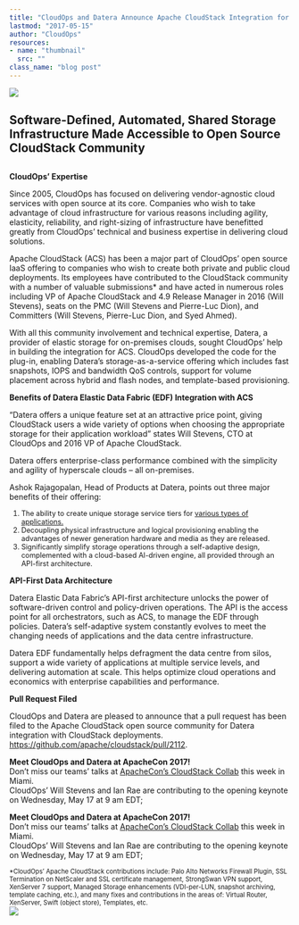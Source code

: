 ```yaml
---
title: "CloudOps and Datera Announce Apache CloudStack Integration for Web-Scale Storage Service"
lastmod: "2017-05-15"
author: "CloudOps"
resources:
- name: "thumbnail"
  src: ""
class_name: "blog post"
---
```


<img src="/images/blog/post/image1-1.jpg" class="main-blog-image">

<div><h2>Software-Defined, Automated, Shared Storage Infrastructure Made Accessible to Open Source CloudStack Community<p></p></h2><h2></h2></div>

<p><b>CloudOps’ Expertise</b></p>

<p>Since 2005, CloudOps has focused on delivering vendor-agnostic cloud services with open source at its core. Companies who wish to take advantage of cloud infrastructure for various reasons including agility, elasticity, reliability, and right-sizing of infrastructure have benefitted greatly from CloudOps’ technical and business expertise in delivering cloud solutions.</p>

<p>Apache CloudStack (ACS) has been a major part of CloudOps’ open source IaaS offering to companies who wish to create both private and public cloud deployments. Its employees have contributed to the CloudStack community with a number of valuable submissions* and have acted in numerous roles including VP of Apache CloudStack and 4.9 Release Manager in 2016 (Will Stevens), seats on the PMC (Will Stevens and Pierre-Luc Dion), and Committers (Will Stevens, Pierre-Luc Dion, and Syed Ahmed).</p>

<p>With all this community involvement and technical expertise, Datera, a provider of elastic storage for on-premises clouds, sought CloudOps’ help in building the integration for ACS. CloudOps developed the code for the plug-in, enabling Datera’s storage-as-a-service offering which includes fast snapshots, IOPS and bandwidth QoS controls, support for volume placement across hybrid and flash nodes, and template-based provisioning.</p>

<p><b>Benefits of Datera Elastic Data Fabric (EDF) Integration with ACS</b></p>

<p>“Datera offers a unique feature set at an attractive price point, giving CloudStack users a wide variety of options when choosing the appropriate storage for their application workload” states Will Stevens, CTO at CloudOps and 2016 VP of Apache CloudStack.</p>

<p>Datera offers enterprise-class performance combined with the simplicity and agility of hyperscale clouds – all on-premises.</p>

<p>Ashok Rajagopalan, Head of Products at Datera, points out three major benefits of their offering:</p>

<div><ol style="font-size:90%"><li>The ability to create unique storage service tiers for <a href="http://www.datera.io/blog/data-is-currency/" target="_blank"> various types of applications.</a></li><li>Decoupling physical infrastructure and logical provisioning enabling the advantages of newer generation hardware and media as they are released.</li><li>Significantly simplify storage operations through a self-adaptive design, complemented  with a cloud-based AI-driven engine, all provided through an API-first architecture.</li></ol></div>

<p><b>API-First Data Architecture</b></p>

<p>Datera Elastic Data Fabric’s API-first architecture unlocks the power of software-driven control and policy-driven operations. The API is the access point for all orchestrators, such as ACS, to manage the EDF through policies. Datera’s self-adaptive system constantly evolves to meet the changing needs of applications and the data centre infrastructure.</p>

<p>Datera EDF fundamentally helps defragment the data centre from silos, support a wide variety of applications at multiple service levels, and delivering automation at scale. This helps optimize cloud operations and economics with enterprise capabilities and performance.</p>

<p><b>Pull Request Filed</b></p>

<p>CloudOps and Datera are pleased to announce that a pull request has been filed to the Apache CloudStack open source community for Datera integration with CloudStack deployments. <a href="https://github.com/apache/cloudstack/pull/2112" target="_blank">https://github.com/apache/cloudstack/pull/2112</a>.</p>

<p><b>Meet CloudOps and Datera at ApacheCon 2017!</b><br> Don’t miss our teams’ talks at <a href="http://us.cloudstackcollab.org/#schedule" target="_blank"> ApacheCon’s CloudStack Collab</a> this week in Miami.<br> CloudOps’ Will Stevens and Ian Rae are contributing to the opening keynote on Wednesday, May 17 at 9 am EDT;</p>

<p><b>Meet CloudOps and Datera at ApacheCon 2017!</b><br> Don’t miss our teams’ talks at <a href="http://us.cloudstackcollab.org/#schedule" target="_blank"> ApacheCon’s CloudStack Collab</a> this week in Miami.<br> CloudOps’ Will Stevens and Ian Rae are contributing to the opening keynote on Wednesday, May 17 at 9 am EDT;</p>

<div style="font-size: 80%">*CloudOps’ Apache CloudStack contributions include: Palo Alto Networks Firewall Plugin, SSL Termination on NetScaler and SSL certificate management, StrongSwan VPN support, XenServer 7 support, Managed Storage enhancements (VDI-per-LUN, snapshot archiving, template caching, etc.), and many fixes and contributions in the areas of: Virtual Router, XenServer, Swift (object store), Templates, etc.</div>

<div class="row">
    <div class="col-xl-8 offset-xl-2 col-lg-10 offset-lg-1 col-md-10 offset-md-1 col-sm-12 col-xs-12 cta-image">
      <img src="/images/blog/cta/white-paper.jpeg">
    </div>
</div>